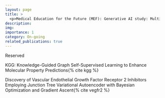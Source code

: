 ```yaml
---
layout: page
title: >
  <p>Medical Education for the Future (MEF): Generative AI study: Multi-objective approach toward <i>de novo</i> design of dual EGFR and VEGFR inhibitors.</p>
description:
img:
importance: 1
category: On-going
related_publications: true
---
```


Reserved

KGG: Knowledge-Guided Graph Self-Supervised Learning to Enhance Molecular Property Predictions{% cite kgg %}

Discovery of Vascular Endothelial Growth Factor Receptor 2 Inhibitors Employing Junction Tree Variational Autoencoder with Bayesian Optimization and Gradient Ascent{% cite vegfr2 %}

